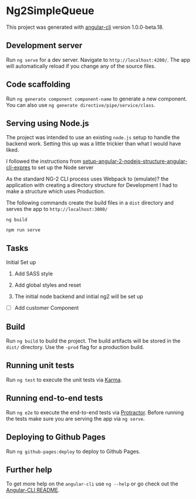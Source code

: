# Ng2SimpleQueue

This project was generated with [angular-cli](https://github.com/angular/angular-cli) version 1.0.0-beta.18.

## Development server
Run `ng serve` for a dev server. Navigate to `http://localhost:4200/`. The app will automatically reload if you change any of the source files.

## Code scaffolding

Run `ng generate component component-name` to generate a new component. You can also use `ng generate directive/pipe/service/class`.

## Serving using Node.js

The project was intended to use an existing `node.js` setup to handle the backend work. Setting this up was a little trickier than what I would have liked.

I followed the instructions from [setup-angular-2-nodejs-structure-angular-cli-expres](http://www.javascripthtml.com/setup-angular-2-nodejs-structure-angular-cli-express/) to set up the Node server

As the standard NG-2 CLI process uses Webpack to (emulate)? the application with creating a directory structure for Development I had to make a structure which uses Production.

The following commands create the build files in a `dist` directory and serves the app to `http://localhost:3000/`
  
```
ng build

npm run serve

```

## Tasks

Initial Set up

1. Add SASS style

1. Add global styles and reset

1. The initial node backend and initial ng2 will be set up


* [ ] Add customer Component


 

## Build

Run `ng build` to build the project. The build artifacts will be stored in the `dist/` directory. Use the `-prod` flag for a production build.

## Running unit tests

Run `ng test` to execute the unit tests via [Karma](https://karma-runner.github.io).

## Running end-to-end tests

Run `ng e2e` to execute the end-to-end tests via [Protractor](http://www.protractortest.org/).
Before running the tests make sure you are serving the app via `ng serve`.

## Deploying to Github Pages

Run `ng github-pages:deploy` to deploy to Github Pages.

## Further help

To get more help on the `angular-cli` use `ng --help` or go check out the [Angular-CLI README](https://github.com/angular/angular-cli/blob/master/README.md).

